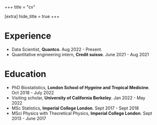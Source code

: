 +++
title = "cv"

[extra]
hide_title = true
+++

# Experience

- Data Scientist, **Quantco**. Aug 2022 - Present.
- Quantitative engineering intern, **Credit suisse**. June 2021 - Aug 2021

# Education

- PhD Biostatistics, **London School of Hygeine and Tropical Medicine**. Oct 2018 - July 2022
- Visiting scholar, **University of California Berkeley**. Jan 2022 - May 2022
- MSc Statistics, **Imperial College London**. Sept 2017 - Sept 2018
- MSci Physics with Theoretical Physics, **Imperial College London**. Sept 2013 - June 2017

